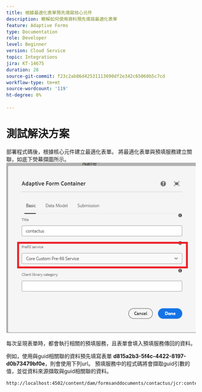 ```yaml
---
title: 根據最適化表單預先填寫核心元件
description: 瞭解如何使用資料預先填寫最適化表單
feature: Adaptive Forms
type: Documentation
role: Developer
level: Beginner
version: Cloud Service
topic: Integrations
jira: KT-14675
duration: 28
source-git-commit: f23c2ab86d42531113690df2e342c65060b5c7cd
workflow-type: tm+mt
source-wordcount: '119'
ht-degree: 0%

---
```


# 測試解決方案

部署程式碼後，根據核心元件建立最適化表單。 將最適化表單與預填服務建立關聯，如底下熒幕擷圖所示。
![預填服務](assets/pre-fill-service.png)

每次呈現表單時，都會執行相關的預填服務，且表單會填入預填服務傳回的資料。

例如，使用與guid相關聯的資料預先填寫表單 **d815a2b3-5f4c-4422-8197-d0b73479bf0e**，則會使用下列url。
預填服務中的程式碼將會擷取guid引數的值，並從資料來源擷取與guid相關聯的資料。

```html
http://localhost:4502/content/dam/formsanddocuments/contactus/jcr:content?wcmmode=disabled&guid=d815a2b3-5f4c-4422-8197-d0b73479bf0e
```
